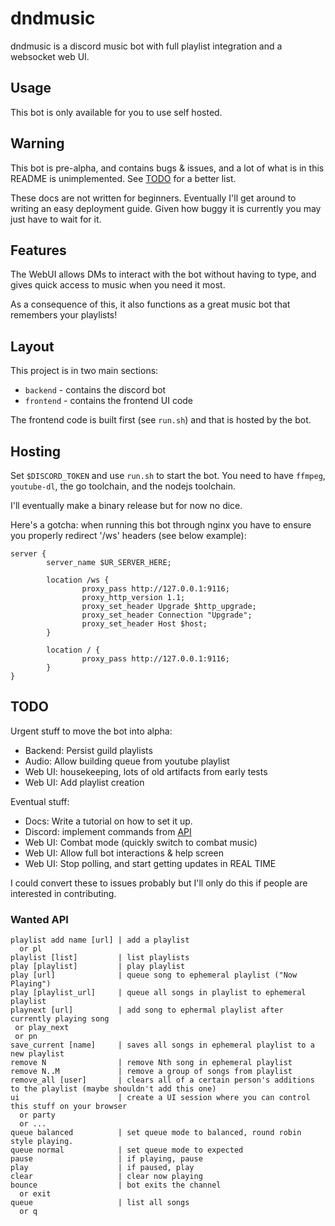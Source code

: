 # dndmusic

dndmusic is a discord music bot with full playlist integration and a websocket web UI.

## Usage

This bot is only available for you to use self hosted.

## Warning

This bot is pre-alpha, and contains bugs & issues, and a lot of what is in this README is
unimplemented.  See [TODO](#TODO) for a better list.

These docs are not written for beginners. Eventually I'll get around to writing an easy
deployment guide. Given how buggy it is currently you may just have to wait for it.

## Features

The WebUI allows DMs to interact with the bot without having to type, and gives quick
access to music when you need it most.

As a consequence of this, it also functions as a great music bot that remembers your
playlists!

## Layout

This project is in two main sections:

- `backend` - contains the discord bot 
- `frontend` - contains the frontend UI code

The frontend code is built first (see `run.sh`) and that is hosted by the bot.

## Hosting

Set `$DISCORD_TOKEN` and use `run.sh` to start the bot. You need to have
`ffmpeg`, `youtube-dl`, the go toolchain, and the nodejs toolchain.

I'll eventually make a binary release but for now no dice.

Here's a gotcha: when running this bot through nginx you have to ensure you
properly redirect '/ws' headers (see below example):

```
server {
        server_name $UR_SERVER_HERE;

        location /ws {
                proxy_pass http://127.0.0.1:9116;
                proxy_http_version 1.1;
                proxy_set_header Upgrade $http_upgrade;
                proxy_set_header Connection "Upgrade";
                proxy_set_header Host $host;
        }

        location / {
                proxy_pass http://127.0.0.1:9116;
        }
}

```

## TODO

Urgent stuff to move the bot into alpha:

- Backend: Persist guild playlists
- Audio: Allow building queue from youtube playlist
- Web UI: housekeeping, lots of old artifacts from early tests
- Web UI: Add playlist creation

Eventual stuff:

- Docs: Write a tutorial on how to set it up.
- Discord: implement commands from [API](#wanted-api)
- Web UI: Combat mode (quickly switch to combat music)
- Web UI: Allow full bot interactions & help screen
- Web UI: Stop polling, and start getting updates in REAL TIME

I could convert these to issues probably but I'll only do this if people are interested in contributing.

### Wanted API

```
playlist add name [url] | add a playlist
  or pl
playlist [list]         | list playlists
play [playlist]         | play playlist
play [url]              | queue song to ephemeral playlist ("Now Playing")
play [playlist_url]     | queue all songs in playlist to ephemeral playlist
playnext [url]          | add song to ephermal playlist after currently playing song
 or play_next
 or pn
save_current [name]     | saves all songs in ephemeral playlist to a new playlist
remove N                | remove Nth song in ephemeral playlist
remove N..M             | remove a group of songs from playlist
remove_all [user]       | clears all of a certain person's additions to the playlist (maybe shouldn't add this one)
ui                      | create a UI session where you can control this stuff on your browser
  or party
  or ...
queue balanced          | set queue mode to balanced, round robin style playing.
queue normal            | set queue mode to expected
pause                   | if playing, pause
play                    | if paused, play
clear                   | clear now playing
bounce                  | bot exits the channel
  or exit
queue                   | list all songs
  or q
```
